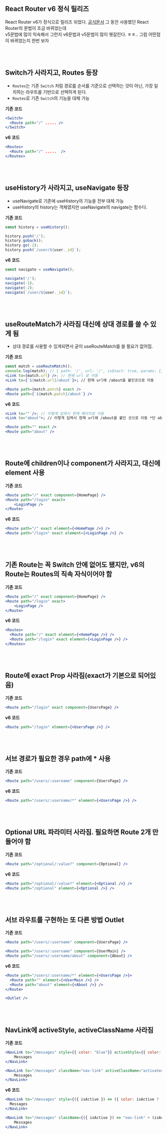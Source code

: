 ## React Router v6 정식 릴리즈

React Router v6가 정식으로 릴리즈 되었다. [공식문서](https://reactrouter.com/docs/en/v6/upgrading/v5)
그 동안 사용했던 React Router의 문법이 조금 바뀌었는데  
v5문법에 많이 익숙해서 그런지 v6문법과 v5문법이 많이 헷갈린다. ㅎㅎ..
그럼 어떤점이 바뀌었는지 한번 보자

<br />

<br />

## Switch가 사라지고, Routes 등장

- `Routes`는 기존 `Switch` 처럼 경로를 순서를 기준으로 선택하는 것이 아닌, 가장 일치하는 라우트를 기반으로 선택하게 된다.
- `Routes`로 기존 `Switch`의 기능을 대체 가능

**기존 코드**

```jsx
<Switch>
  <Route path="/" ..... />
</Switch>
```

**v6 코드**

```jsx
<Routes>
  <Route path="/" .....  />
</Routes>
```

<br />

<br />

## useHistory가 사라지고, useNavigate 등장

- useNavigate로 기존에 useHistory의 기능을 전부 대체 가능
- useHistory의 history는 객체였지만 useNavigate의 navigate는 함수다.

**기존 코드**

```jsx
const history = useHistory();

history.push('/');
history.goback();
history.go(-2);
history.push(`/user/${user._id}`);
```

**v6 코드**

```jsx
const navigate = useNavigate();

navigate('/');
navigate(-1);
navigate(-2);
navigate(`/user/${user._id}`);
```

<br />

<br />

## useRouteMatch가 사라짐 대신에 상대 경로를 쓸 수 있게 됨

- 상대 경로를 사용할 수 있게되면서 굳이 useRouteMatch를 쓸 필요가 없어짐.

**기존 코드**

```jsx
const match = useRouteMatch();
console.log(match); // { path: '/', url: '/', isExact: true, params: {} }
<Link to={match.url} />; // 현재 url 로 이동
<Link to={`${match.url}/about`}>; // 현재 url에 /about을 붙인곳으로 이동

<Route path={match.patch} exact />
<Route path={`${match.patch}/about`} />
```

**v6 코드**

```jsx
<Link to="" />; // 이렇게 입력시 현재 페이지로 이동
<Link to="about">; // 이렇게 입력시 현재 url에 /about을 붙인 곳으로 이동 *단 about앞에 /about을 붙이게되면 진짜 /about으로 이동되니 현재 기준으로 하려면 앞에 슬래쉬를 빼줘야함

<Route path="" exact />
<Route path="about" />
```

<br />

<br />

## Route에 children이나 component가 사라지고, 대신에 element 사용

**기존 코드**

```jsx
<Route path="/" exact component={HomePage} />
<Route path="/login" exact>
    <LoginPage />
</Route>
```

**v6 코드**

```jsx
<Route path="/" exact element={<HomePage />} />
<Route path="/login" exact element={<LoginPage />} />
```

<br />

<br />

## 기존 Route는 꼭 Switch 안에 없어도 됐지만, v6의 Route는 Routes의 직속 자식이어야 함

**기존 코드**

```jsx
<Route path="/" exact component={HomePage} />
<Route path="/login" exact>
    <LoginPage />
</Route>
```

**v6 코드**

```jsx
<Routes>
  <Route path="/" exact element={<HomePage />} />
  <Route path="/login" exact element={<LoginPage />} />
</Routes>
```

<br />

<br />

## Route에 exact Prop 사라짐(exact가 기본으로 되어있음)

**기존 코드**

```jsx
<Route path="/login" exact component={UsersPage} />
```

**v6 코드**

```jsx
<Route path="/login" element={<UsersPage />} />
```

<br />

<br />

## 서브 경로가 필요한 경우 path에 \* 사용

**기존 코드**

```jsx
<Route path="/users/:username" component={UsersPage} />
```

**v6 코드**

```jsx
<Route path="/users/:username/*" element={<UsersPage />} />
```

<br />

<br />

## Optional URL 파라미터 사라짐. 필요하면 Route 2개 만들어야 함

**기존 코드**

```jsx
<Route path="/optional/:value?" component={Optional} />
```

**v6 코드**

```jsx
<Route path="/optional/:value?" element={<Optional />} />
<Route path="/optional" element={<Optional />} />
```

<br />

<br />

## 서브 라우트를 구현하는 또 다른 방법 Outlet

**기존 코드**

```jsx title="App.js"
<Route path="/users/:username" component={UsersPage} />
```

```jsx title="UsersPage.js"
<Route path="/users/:username" component={UserMain} />
<Route path="/users/:username/about" component={About} />
```

**v6 코드**

```jsx title="App.js"
<Route path="/users/:username/*" element={<UsersPage />}>
  <Route path="" element={<UserMain />} />
  <Route path="about" element={<About />} />
</Route>
```

```jsx title="UsersPage.js"
<Outlet />
```

<br />

<br />

## NavLink에 activeStyle, activeClassName 사라짐

**기존 코드**

```jsx
<NavLink to="/messages" style={{ color: "blue"}} activeStyle={{ color: "green"}}>
    Messages
</NavLink>

<NavLink to="/messages" className="nav-link" activeClassName="activated">
    Messages
</NavLink>
```

**v6 코드**

```jsx
<NavLink to="/messages" style={({ isActive }) => ({ color: isActive ? 'green' : 'blue' })}>
  Messages
</NavLink>

<NavLink to="/messages" className={({ isActive }) => "nav-link" + (isActive ? " activated" : "") }>
    Messages
</NavLink>
```
